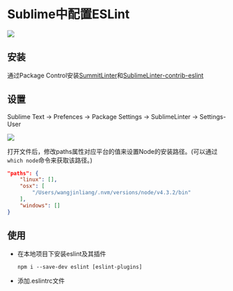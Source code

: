 # Sublime中配置ESLint

![](http://d.pr/i/10oU3+)

## 安装
通过Package Control安装[Summit​Linter](https://packagecontrol.io/packages/SummitLinter)和[Sublime​Linter-contrib-eslint](https://packagecontrol.io/packages/SublimeLinter-contrib-eslint)

## 设置
Sublime Text -> Prefences -> Package Settings -> SublimeLinter -> Settings-User

![](http://d.pr/i/TtXN+)

打开文件后，修改paths属性对应平台的值来设置Node的安装路径。(可以通过`which node`命令来获取该路径。)

``` json
"paths": {
    "linux": [],
    "osx": [
        "/Users/wangjinliang/.nvm/versions/node/v4.3.2/bin"
    ],
    "windows": []
}
```

## 使用
* 在本地项目下安装eslint及其插件

    ```
    npm i --save-dev eslint [eslint-plugins]
    ```
* 添加.eslintrc文件
